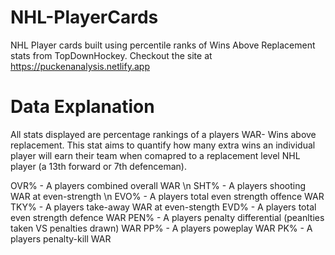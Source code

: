 # NHL-PlayerCards
NHL Player cards built using percentile ranks of Wins Above Replacement stats from TopDownHockey.
Checkout the site at https://puckenanalysis.netlify.app
# Data Explanation
All stats displayed are percentage rankings of a players WAR- Wins above replacement. This stat aims to quantify how many extra wins an individual player will earn
their team when comapred to a replacement level NHL player (a 13th forward or 7th defenceman).

OVR% - A players combined overall WAR \n
SHT% - A players shooting WAR at even-strength \n
EVO% - A players total even strength offence WAR
TKY% - A players take-away WAR at even-stength
EVD% - A players total even strength defence WAR
PEN% - A players penalty differential (peanlties taken VS penalties drawn) WAR
PP% - A players poweplay WAR
PK% - A players penalty-kill WAR
